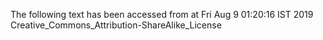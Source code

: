 The following text has been accessed from at Fri Aug 9 01:20:16 IST 2019
Creative_Commons_Attribution-ShareAlike_License
